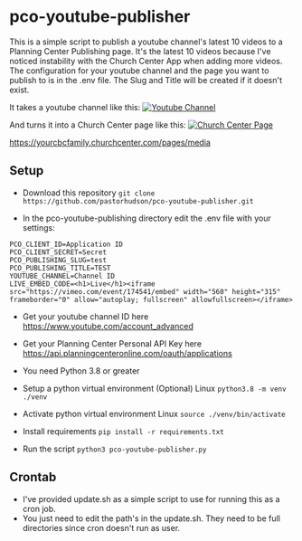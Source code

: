 # pco-youtube-publisher
This is a simple script to publish a youtube channel's latest 10 videos to a Planning Center Publishing page.
It's the latest 10 videos because I've noticed instability with the Church Center App when adding more videos.
The configuration for your youtube channel and the page you want to publish to is in the .env file.
The Slug and Title will be created if it doesn't exist.

It takes a youtube channel like this:
[![Youtube Channel](https://raw.githubusercontent.com/pastorhudson/pco-youtube-publisher/master/images/youtube.png)](https://https://raw.githubusercontent.com/pastorhudson/pco-youtube-publisher/master/images/youtube.png)

And turns it into a Church Center page like this:
[![Church Center Page](https://raw.githubusercontent.com/pastorhudson/pco-youtube-publisher/master/images/church_center.png)](https://https://raw.githubusercontent.com/pastorhudson/pco-youtube-publisher/master/images/youtube.png)

https://yourcbcfamily.churchcenter.com/pages/media

## Setup
- Download this repository
`git clone https://github.com/pastorhudson/pco-youtube-publisher.git`

- In the pco-youtube-publishing directory edit the .env file with your settings:
```
PCO_CLIENT_ID=Application ID
PCO_CLIENT_SECRET=Secret
PCO_PUBLISHING_SLUG=test
PCO_PUBLISHING_TITLE=TEST
YOUTUBE_CHANNEL=Channel ID
LIVE_EMBED_CODE=<h1>Live</h1><iframe src="https://vimeo.com/event/174541/embed" width="560" height="315" frameborder="0" allow="autoplay; fullscreen" allowfullscreen></iframe>
```
- Get your youtube channel ID here https://www.youtube.com/account_advanced
- Get your Planning Center Personal API Key here https://api.planningcenteronline.com/oauth/applications

- You need Python 3.8 or greater
- Setup a python virtual environment (Optional)
Linux `python3.8 -m venv ./venv`
- Activate python virtual environment
Linux `source ./venv/bin/activate`

- Install requirements
`pip install -r requirements.txt`

- Run the script
`python3 pco-youtube-publisher.py`

## Crontab
- I've provided update.sh as a simple script to use for running this as a cron job.
- You just need to edit the path's in the update.sh. They need to be full directories since cron doesn't run as user.

